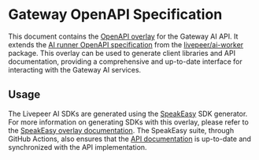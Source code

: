 # Gateway OpenAPI Specification

This document contains the [OpenAPI overlay](https://github.com/OAI/Overlay-Specification) for the Gateway AI API. It extends the [AI runner OpenAPI specification](https://github.com/livepeer/ai-worker/blob/main/runner/openapi.yaml) from the [livepeer/ai-worker](https://github.com/livepeer/ai-worker) package. This overlay can be used to generate client libraries and API documentation, providing a comprehensive and up-to-date interface for interacting with the Gateway AI services.

## Usage

The Livepeer AI SDKs are generated using the [SpeakEasy](https://www.speakeasy.com/docs) SDK generator. For more information on generating SDKs with this overlay, please refer to the [SpeakEasy overlay documentation](https://www.speakeasy.com/docs/overlays). The SpeakEasy suite, through GitHub Actions, also ensures that the [API documentation](https://github.com/livepeer/docs) is up-to-date and synchronized with the API implementation.

